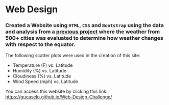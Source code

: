 # Web Design
### Created a Website using `HTML`, `CSS` and `Bootstrap` using the data and analysis from a [previous project](https://github.com/gucaselo/python-api-challenge.git) where the weather from 500+ cities was evaluated to determine how weather changes with respect to the equator. 

The following scatter plots were used in the creation of this site:

* Temperature (F) vs. Latitude
* Humidity (%) vs. Latitude
* Cloudiness (%) vs. Latitude
* Wind Speed (mph) vs. Latitude

You can access this website by clicking this link: https://gucaselo.github.io/Web-Design-Challenge/
